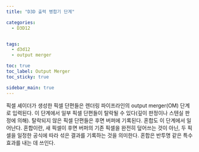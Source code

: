 ```yaml
---
title: "D3D 출력 병합기 단계"

categories:
  - D3D12


tags:
  - d3d12
  - output merger

toc: true
toc_label: Output Merger
toc_sticky: true

sidebar_main: true
---
```


픽셀 셰이더가 생성한 픽셀 단편들은 렌더링 파이프라인의 output merger(OM) 단계로 입력된다. 이 단계에서 일부 픽셀 단편들이 탈락될 수 있다(깊이 판정이나 스텐실 판정에 의해). 탈락되지 않은 픽셀 단편들은 후면 버퍼에 기록된다. 혼합도 이 단계에서 일어난다. 혼합이란, 새 픽셀이 후면 버퍼의 기존 픽셀을 완전히 덮어쓰는 것이 아닌, 두 픽셀을 일정한 공식에 따라 섞은 결과를 기록하는 것을 의미한다. 혼합은 반투명 같은 특수 효과를 내는 데 쓰인다.

